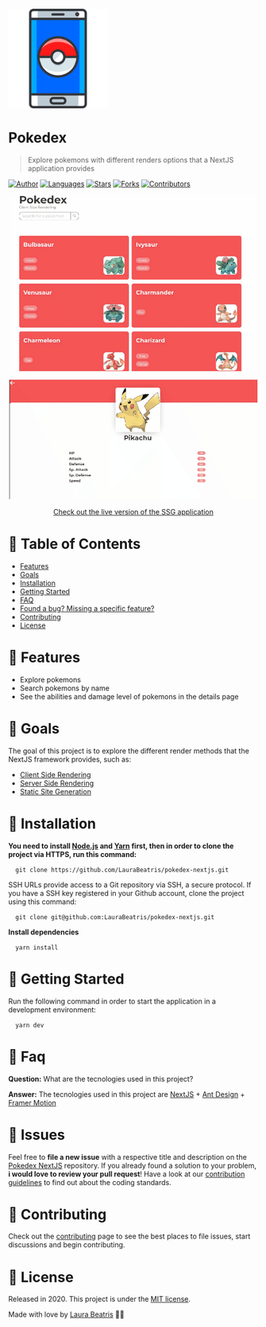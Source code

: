 <p align="left">
   <img src=".github/logo.png" width="200"/>
</p>

# Pokedex

> Explore pokemons with different renders options that a NextJS application provides

[![Author](https://img.shields.io/badge/author-LauraBeatris-F65555?style=flat-square)](https://github.com/LauraBeatris)
[![Languages](https://img.shields.io/github/languages/count/LauraBeatris/pokedex-nextjs?color=%23F65555&style=flat-square)](#)
[![Stars](https://img.shields.io/github/stars/LauraBeatris/pokedex-nextjs?color=F65555&style=flat-square)](https://github.com/LauraBeatris/pokedex-nextjs/stargazers)
[![Forks](https://img.shields.io/github/forks/LauraBeatris/pokedex-nextjs?color=%23F65555&style=flat-square)](https://github.com/LauraBeatris/pokedex-nextjs/network/members)
[![Contributors](https://img.shields.io/github/contributors/LauraBeatris/pokedex-nextjs?color=F65555&style=flat-square)](https://github.com/LauraBeatris/pokedex-nextjs/graphs/contributors)

<p align="center">
   <img src=".github/previews/explore.gif" width="500"/>
</p>

<p align="center">
   <img src=".github/previews/details.gif" width="500"/>
</p>

<p align="center">
   <a href="https://pokedex-nextjs-neon.vercel.app/">Check out the live version of the SSG application</a>
</p>

# :pushpin: Table of Contents

* [Features](#rocket-features)
* [Goals](#dart-goals)
* [Installation](#construction_worker-installation)
* [Getting Started](#runner-getting-started)
* [FAQ](#postbox-faq)
* [Found a bug? Missing a specific feature?](#bug-issues)
* [Contributing](#tada-contributing)
* [License](#closed_book-license)

# :rocket: Features

* Explore pokemons
* Search pokemons by name
* See the abilities and damage level of pokemons in the details page

# :dart: Goals

The goal of this project is to explore the different render methods that the NextJS framework provides, such as:
  - [Client Side Rendering](https://github.com/LauraBeatris/pokedex-nextjs/tree/master/client-side-render)
  - [Server Side Rendering](https://github.com/LauraBeatris/pokedex-nextjs/tree/master/server-side-render)
  - [Static Site Generation](https://github.com/LauraBeatris/pokedex-nextjs/tree/master/static-site-generation)

# :construction_worker: Installation

**You need to install [Node.js](https://pt-br.reactjs.org/) and [Yarn](https://yarnpkg.com/) first, then in order to clone the project via HTTPS, run this command:**

```
  git clone https://github.com/LauraBeatris/pokedex-nextjs.git
```

SSH URLs provide access to a Git repository via SSH, a secure protocol. If you have a SSH key registered in your Github account, clone the project using this command:

```
  git clone git@github.com:LauraBeatris/pokedex-nextjs.git
```

**Install dependencies**

```
  yarn install
```

# :runner: Getting Started

Run the following command in order to start the application in a development environment:

```
  yarn dev
```

# :postbox: Faq

**Question:** What are the tecnologies used in this project?

**Answer:** The tecnologies used in this project are [NextJS](https://nextjs.org/) + [Ant Design](https://ant.design/) + [Framer Motion](https://www.framer.com/motion/)

# :bug: Issues

Feel free to **file a new issue** with a respective title and description on the [Pokedex NextJS](https://github.com/LauraBeatris/pokedex-nextjs/issues) repository. If you already found a solution to your problem, **i would love to review your pull request**! Have a look at our [contribution guidelines](https://github.com/LauraBeatris/pokedex-nextjs/blob/master/CONTRIBUTING.md) to find out about the coding standards.

# :tada: Contributing

Check out the [contributing](https://github.com/LauraBeatris/pokedex-nextjs/blob/master/CONTRIBUTING.md) page to see the best places to file issues, start discussions and begin contributing.

# :closed_book: License

Released in 2020.
This project is under the [MIT license](https://github.com/LauraBeatris/pokedex-nextjs/master/LICENSE).

Made with love by [Laura Beatris](https://github.com/LauraBeatris) 💜🚀
